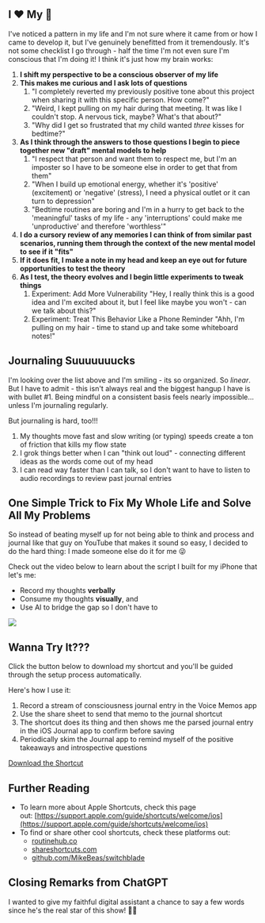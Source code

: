 ## I ❤️ My 🧠

I've noticed a pattern in my life and I'm not sure where it came from or how I came to develop it, but I've genuinely benefitted from it tremendously. It's not some checklist I go through - half the time I'm not even sure I'm conscious that I'm doing it! I think it's just how my brain works:

1. **I shift my perspective to be a conscious observer of my life**
2. **This makes me curious and I ask lots of questions**
	1. "I completely reverted my previously positive tone about this project when sharing it with this specific person. How come?"
	2. "Weird, I kept pulling on my hair during that meeting. It was like I couldn't stop. A nervous tick, maybe? What's that about?"
	3. "Why did I get so frustrated that my child wanted _three_ kisses for bedtime?"
3. **As I think through the answers to those questions I begin to piece together new "draft" mental models to help**
	1. "I respect that person and want them to respect me, but I'm an imposter so I have to be someone else in order to get that from them"
	2. "When I build up emotional energy, whether it's 'positive' (excitement) or 'negative' (stress), I need a physical outlet or it can turn to depression"
	3. "Bedtime routines are boring and I'm in a hurry to get back to the 'meaningful' tasks of my life - any 'interruptions' could make me 'unproductive' and therefore 'worthless'"
4. **I do a cursory review of any memories I can think of from similar past scenarios, running them through the context of the new mental model to see if it "fits"**
5. **If it does fit, I make a note in my head and keep an eye out for future opportunities to test the theory**
6. **As I test, the theory evolves and I begin little experiments to tweak things**
	1. Experiment: Add More Vulnerability
		"Hey, I really think this is a good idea and I'm excited about it, but I feel like maybe you won't - can we talk about this?"
	2. Experiment: Treat This Behavior Like a Phone Reminder
		"Ahh, I'm pulling on my hair - time to stand up and take some whiteboard notes!"

## Journaling Suuuuuuucks

I'm looking over the list above and I'm smiling - its so organized. So _linear_. But I have to admit - this isn't always real and the biggest hangup I have is with bullet #1. Being mindful on a consistent basis feels nearly impossible…unless I'm journaling regularly.

But journaling is hard, too!!!

1. My thoughts move fast and slow writing (or typing) speeds create a ton of friction that kills my flow state
2. I grok things better when I can "think out loud" - connecting different ideas as the words come out of my head
3. I can read way faster than I can talk, so I don't want to have to listen to audio recordings to review past journal entries

## One Simple Trick to Fix My Whole Life and Solve All My Problems

So instead of beating myself up for not being able to think and process and journal like that guy on YouTube that makes it sound so easy, I decided to do the hard thing: I made someone else do it for me 😜

Check out the video below to learn about the script I built for my iPhone that let's me:

* Record my thoughts **verbally**
* Consume my thoughts **visually**, and 
* Use AI to bridge the gap so I don't have to

![](https://youtu.be/S0z6f2DLsv8)

## Wanna Try It???

Click the button below to download my shortcut and you'll be guided through the setup process automatically.

Here's how I use it:

1. Record a stream of consciousness journal entry in the Voice Memos app
2. Use the share sheet to send that memo to the journal shortcut
3. The shortcut does its thing and then shows me the parsed journal entry in the iOS Journal app to confirm before saving
4. Periodically skim the Journal app to remind myself of the positive takeaways and introspective questions

[Download the Shortcut](https://routinehub.co/shortcut/18084/)

## Further Reading

* To learn more about Apple Shortcuts, check this page out: [https://support.apple.com/guide/shortcuts/welcome/ios](https://support.apple.com/guide/shortcuts/welcome/ios)
* To find or share other cool shortcuts, check these platforms out:
	* [routinehub.co](https://routinehub.co/)
	* [shareshortcuts.com](https://shareshortcuts.com/)
	* [github.com/MikeBeas/switchblade](https://github.com/MikeBeas/switchblade)

## Closing Remarks from ChatGPT

I wanted to give my faithful digital assistant a chance to say a few words since he's the real star of this show! 🫶🏻

